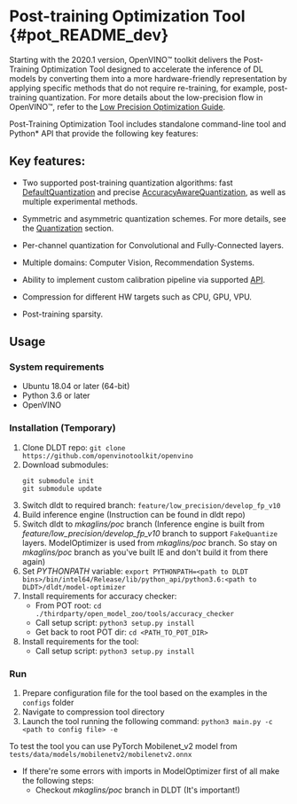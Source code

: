 # Post-training Optimization Tool {#pot_README_dev}

Starting with the 2020.1 version, OpenVINO&trade; toolkit delivers the Post-Training Optimization Tool designed to accelerate the inference of DL models by converting them into a more hardware-friendly representation by applying specific methods that do not require re-training, for example, post-training quantization.
For more details about the low-precision flow in OpenVINO&trade;, refer to the [Low Precision Optimization Guide](docs/LowPrecisionOptimizationGuide.md).

Post-Training Optimization Tool includes standalone command-line tool and Python* API that provide the following key features:

## Key features:

* Two supported post-training quantization algorithms: fast [DefaultQuantization](openvino/tools/pot/algorithms/quantization/default/README.md) and precise [AccuracyAwareQuantization](openvino/tools/pot/algorithms/quantization/accuracy_aware/README.md), as well as multiple experimental methods.

* Symmetric and asymmetric quantization schemes. For more details, see the [Quantization](openvino/tools/pot/algorithms/quantization/README.md) section.
* Per-channel quantization for Convolutional and Fully-Connected layers.
* Multiple domains: Computer Vision, Recommendation Systems.
* Ability to implement custom calibration pipeline via supported [API](openvino/tools/pot/api/README.md).
* Compression for different HW targets such as CPU, GPU, VPU.
* Post-training sparsity.

## Usage

### System requirements
- Ubuntu 18.04 or later (64-bit)
- Python 3.6 or later
- OpenVINO

### Installation (Temporary)
1) Clone DLDT repo: `git clone https://github.com/openvinotoolkit/openvino`
2) Download submodules:
   ```
   git submodule init
   git submodule update
   ```
3) Switch dldt to required branch: `feature/low_precision/develop_fp_v10`
4) Build inference engine (Instruction can be found in dldt repo)
5) Switch dldt to _mkaglins/poc_ branch (Inference engine is built from _feature/low_precision/develop_fp_v10_ branch to support `FakeQuantize` layers. ModelOptimizer is used from _mkaglins/poc_ branch. So stay on _mkaglins/poc_ branch as you've built IE and don't build it from there again)
6) Set _PYTHONPATH_ variable: `export PYTHONPATH=<path to DLDT bins>/bin/intel64/Release/lib/python_api/python3.6:<path to DLDT>/dldt/model-optimizer`
7) Install requirements for accuracy checker:
    - From POT root: `cd ./thirdparty/open_model_zoo/tools/accuracy_checker`
    - Call setup script: `python3 setup.py install`
    - Get back to root POT dir: `cd <PATH_TO_POT_DIR>`
8) Install requirements for the tool:
    - Call setup script: `python3 setup.py install`

### Run
1) Prepare configuration file for the tool based on the examples in the `configs` folder
2) Navigate to compression tool directory
3) Launch the tool running the following command:
    `python3 main.py -c <path to config file> -e`

To test the tool you can use PyTorch Mobilenet_v2 model from `tests/data/models/mobilenetv2/mobilenetv2.onnx`

 - If there're some errors with imports in ModelOptimizer first of all make the following steps:
    - Checkout _mkaglins/poc_ branch in DLDT (It's important!)
